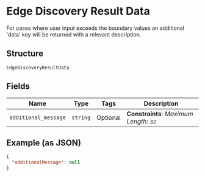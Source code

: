 
# Edge Discovery Result Data

For cases where user input exceeds the boundary values an additional 'data' key will be returned with a relevant description.

## Structure

`EdgeDiscoveryResultData`

## Fields

| Name | Type | Tags | Description |
|  --- | --- | --- | --- |
| `additional_message` | `string` | Optional | **Constraints**: *Maximum Length*: `32` |

## Example (as JSON)

```json
{
  "additionalMessage": null
}
```

